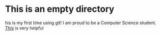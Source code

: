 # This is an empty directory
his is my first time using git!
I am proud to be a Computer Science student.
[This](https://ohshitgit.com/) is very helpful
